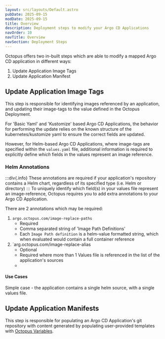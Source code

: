 ```yaml
---
layout: src/layouts/Default.astro
pubDate: 2025-09-15
modDate: 2025-09-15
title: Overview
description: Deployment steps to modify your Argo CD Applications
navOrder: 10
navTitle: Overview
navSection: Deployment Steps
---
```

Octopus offers two in-built steps which are able to modify a mapped Argo CD application in different ways:

1. Update Application Image Tags
2. Update Application Manifest

## Update Application Image Tags
This step is responsible for identifying images referenced by an application, and updating their image-tags to the
value defined in the Octopus Deployment.

For 'Basic Yaml' and 'Kustomize' based Argo CD Applications, the behavior for performing the update relies on the known
structure of the kubernetes/kustomize yaml to ensure the correct fields are updated.

However, for Helm-based Argo CD Applications, where image-tags are specified within the `values.yaml` file, additional
information is required to explicitly define _which_ fields in the values represent an image reference.

### Helm Annotations

:::div{.info}
These annotations are required if your application's repository contains a Helm chart, regardless of its specified type
(i.e. Helm or directory)
:::
To uniquely identify which field(s) in your values file represent an image-reference, Octopus requires you to add 
extra annotations to your Argo CD Application.

There are 2 annotations which may be required:
1. `argo.octopus.com/image-replace-paths`
    * Required
    * Comma separated string of 'Image Path Definitions'
    * Each `Image Path definition` is a helm-value formatted string, which when evaluated would contain a full container reference
2. `arg.octopus.com/image-replace-alias
    * Optional
    * Required where more than 1 Values file is referenced in the list of the application's sources
    * 


#### Use Cases
Simple case - the application contains a single helm source, with a single values file.



## Update Application Manifests
This step is responsible for populating an Argo CD Application's git repository with content generated by populating user-provided 
templates with [Octopus Variables](/docs/projects/variables/getting-started).  



